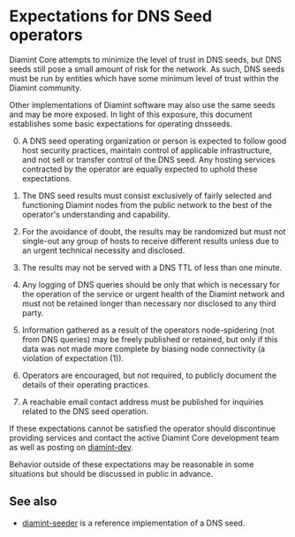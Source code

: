 Expectations for DNS Seed operators
====================================

Diamint Core attempts to minimize the level of trust in DNS seeds,
but DNS seeds still pose a small amount of risk for the network.
As such, DNS seeds must be run by entities which have some minimum
level of trust within the Diamint community.

Other implementations of Diamint software may also use the same
seeds and may be more exposed. In light of this exposure, this
document establishes some basic expectations for operating dnsseeds.

0. A DNS seed operating organization or person is expected to follow good
host security practices, maintain control of applicable infrastructure,
and not sell or transfer control of the DNS seed. Any hosting services
contracted by the operator are equally expected to uphold these expectations.

1. The DNS seed results must consist exclusively of fairly selected and
functioning Diamint nodes from the public network to the best of the
operator's understanding and capability.

2. For the avoidance of doubt, the results may be randomized but must not
single-out any group of hosts to receive different results unless due to an
urgent technical necessity and disclosed.

3. The results may not be served with a DNS TTL of less than one minute.

4. Any logging of DNS queries should be only that which is necessary
for the operation of the service or urgent health of the Diamint
network and must not be retained longer than necessary nor disclosed
to any third party.

5. Information gathered as a result of the operators node-spidering
(not from DNS queries) may be freely published or retained, but only
if this data was not made more complete by biasing node connectivity
(a violation of expectation (1)).

6. Operators are encouraged, but not required, to publicly document the
details of their operating practices.

7. A reachable email contact address must be published for inquiries
related to the DNS seed operation.

If these expectations cannot be satisfied the operator should
discontinue providing services and contact the active Diamint
Core development team as well as posting on
[diamint-dev](https://groups.google.com/forum/#!forum/diamint-dev).

Behavior outside of these expectations may be reasonable in some
situations but should be discussed in public in advance.

See also
----------
- [diamint-seeder](https://github.com/pooler/diamint-seeder) is a reference implementation of a DNS seed.

